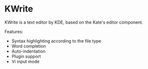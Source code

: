 # KWrite
KWrite is a text editor by KDE, based on the Kate's editor component.

Features:

- Syntax highlighting according to the file type
- Word completion
- Auto-indentation
- Plugin support
- Vi input mode